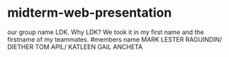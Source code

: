 # midterm-web-presentation
our group name LDK. Why LDK? We took it in my first name and the firstname of my teammates. #members name MARK LESTER RAGUINDIN/ DIETHER TOM APIL/ KATLEEN GAIL ANCHETA
